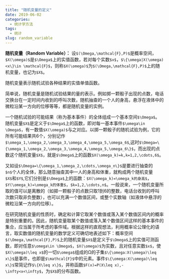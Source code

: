 ```yaml
---
title: "随机变量的定义"
date: 2019-06-02
categories:
  - 统计学方法
tags:
  - 统计
slug: random_variable
---
```


**随机变量（Random Variable）：** 设`$(\Omega,\mathcal{F},P)$`是概率空间，`$X(\omega)$`是`$\Omega$`上的实值函数，若对每个实数`$x$`，`$\{\omega|X(\omega)<x\}\in \mathcal{F}$`，则称`$X(\omega)$`为`$(\Omega,\mathcal{F},P)$`上的随机变量，也记为`$X$`。

随机变量表示随机试验各种结果的实值单值函数。

简单说，随机变量是随机试验结果的量的表示。例如掷一颗骰子出现的点数，电话交换台在一定时间内收到的呼叫次数，随机抽查的一个人的身高，悬浮在液体中的微粒沿某一方向的位移等等，都是随机变量的实例。

一个随机试验的可能结果（称为基本事件）的全体组成一个基本空间`$\Omega$`。随机变量`$X$`是定义于`$\Omega$`上的函数，即对每一基本事件`$\omega\in \Omega$`，有一数值`$X(\omega)$`与之对应。以掷一颗骰子的随机试验为例，它的所有可能结果共6个，分别记作`$\omega_1,\omega_2,\omega_3,\omega_4,\omega_5,\omega_6$`,这时`$\Omega=\{\omega_1,\omega_2,\omega_3,\omega_4,\omega_5,\omega_6\}$`，而出现的点数这个随机变量`$X$`，就是`$\Omega$`上的函数`$X(\omega_k)=k,k=1,2,\cdots,6$`。

又如设`$\Omega=\{\omega_1,\omega_2,\cdots,\omega_n\}$`是要进行抽查的`$n$`个人的全体，那么随意抽查其中一人的身高和体重，就构成两个随机变量`$X$`和`$Y$`,它们分别是`$\Omega$`上的函数：`$X(\omega_k)=\omega_k的身高$`，`$Y(\omega_k)=\omega_k的体重$`，`$k=1,2,\cdots,n$`。一般说来，一个随机变量所取的值可以是离散的（如掷一颗骰子的点数只取1到6的整数，电话台收到的呼叫次数只取非负整数），也可以充满一个数值区间，或整个实数轴（如液体中悬浮的微粒沿某一方向的位移）。

在研究随机变量的性质时，确定和计算它取某个数值或落入某个数值区间内的概率是特别重要的。因此，随机变量取某个数值或落入某个数值区间这样的基本事件的集合，应当属于所考虑的事件域。根据这样的直观想法，利用概率论公理化的语言，取实数值的随机变量的数学定义可确切地表述如下：概率空间`$(\Omega,\mathcal{F},P)$`上的随机变量`$X$`是定义于`$\Omega$`上的实值可测函数，即对任意`$\omega\in \Omega$`，`$X(\omega)$`为实数，且对任意实数`$x$`，使`$X(\omega)\leq x$`的一切`$\omega$`组成的Ω的子集`$\{\omega:X(\omega)\leq x\}$`是事件，也即是`$\mathcal{F}$`中的元素。事件`$\{\omega:X(\omega)\leq x\}$`常简记作`$\{X\leq x\}$`，并称函数`$F(x)=P(X\leq x),-\infty<x<\infty$`，为`$X$`的分布函数。